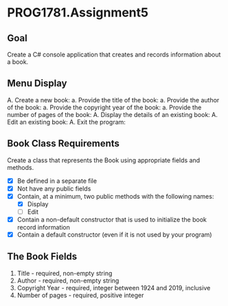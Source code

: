 # PROG1781.Assignment5
## Goal
Create a C# console application that creates and records information about a book.


## Menu Display
A. Create a new book:
    a. Provide the title of the book:
	a. Provide the author of the book:
	a. Provide the copyright year of the book:
	a. Provide the number of pages of the book:
A. Display the details of an existing book:
A. Edit an existing book:
A. Exit the program:

## Book Class Requirements
Create a class that represents the Book using appropriate fields and methods.

* [x] Be defined in a separate file
* [x] Not have any public fields
* [x] Contain, at a minimum, two public methods with the following names:
    * [x] Display
    * [ ] Edit
* [x] Contain a non-default constructor that is used to initialize the book record information
* [x] Contain a default constructor (even if it is not used by your program)

## The Book Fields
1.	Title - required, non-empty string
1.	Author - required, non-empty string
1.	Copyright Year - required, integer between 1924 and 2019, inclusive
1.	Number of pages - required, positive integer

